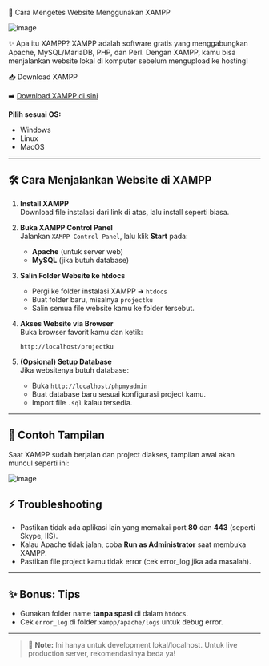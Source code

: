 
🚀 Cara Mengetes Website Menggunakan XAMPP

![image](https://github.com/user-attachments/assets/c9af7c4e-4af2-4d31-aa3f-f73cbb4d1808)

✨ Apa itu XAMPP?
XAMPP adalah software gratis yang menggabungkan Apache, MySQL/MariaDB, PHP, dan Perl. Dengan XAMPP, kamu bisa menjalankan website lokal di komputer sebelum mengupload ke hosting!


 📥 Download XAMPP

➡️ [Download XAMPP di sini](https://www.apachefriends.org/index.html)

**Pilih sesuai OS:**
- Windows
- Linux
- MacOS

---

## 🛠️ Cara Menjalankan Website di XAMPP

1. **Install XAMPP**  
   Download file instalasi dari link di atas, lalu install seperti biasa.

2. **Buka XAMPP Control Panel**  
   Jalankan `XAMPP Control Panel`, lalu klik **Start** pada:
   - **Apache** (untuk server web)
   - **MySQL** (jika butuh database)

3. **Salin Folder Website ke htdocs**  
   - Pergi ke folder instalasi XAMPP ➔ `htdocs`
   - Buat folder baru, misalnya `projectku`
   - Salin semua file website kamu ke folder tersebut.

4. **Akses Website via Browser**  
   Buka browser favorit kamu dan ketik:
   
   ```
   http://localhost/projectku
   ```

5. **(Opsional) Setup Database**  
   Jika websitenya butuh database:
   - Buka `http://localhost/phpmyadmin`
   - Buat database baru sesuai konfigurasi project kamu.
   - Import file `.sql` kalau tersedia.

---

## 📸 Contoh Tampilan

Saat XAMPP sudah berjalan dan project diakses, tampilan awal akan muncul seperti ini:

![image](https://github.com/user-attachments/assets/c9af7c4e-4af2-4d31-aa3f-f73cbb4d1808)

## ⚡ Troubleshooting
- Pastikan tidak ada aplikasi lain yang memakai port **80** dan **443** (seperti Skype, IIS).
- Kalau Apache tidak jalan, coba **Run as Administrator** saat membuka XAMPP.
- Pastikan file project kamu tidak error (cek error_log jika ada masalah).

---

## ✨ Bonus: Tips
- Gunakan folder name **tanpa spasi** di dalam `htdocs`.
- Cek `error_log` di folder `xampp/apache/logs` untuk debug error.

---

> 📌 **Note:** Ini hanya untuk development lokal/localhost. Untuk live production server, rekomendasinya beda ya!
